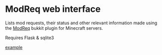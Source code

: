 # ModReq web interface

Lists mod requests, their status and other relevant information made using the [ModReq](https://github.com/NerdNu/ModReq) bukkit plugin for Minecraft servers.


Requires Flask & sqlite3

[example](http://buttscicl.es/stuff/modreq/)
